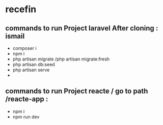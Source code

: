 # recefin


## commands to run Project laravel  After cloning : ismail


- composer i 
- npm i 
- php artisan migrate /php artisan migrate:fresh
- php artisan db:seed
- php artisan serve 
- 
## commands to run Project reacte   /  go to path /reacte-app :

- npm i 
- npm run dev 